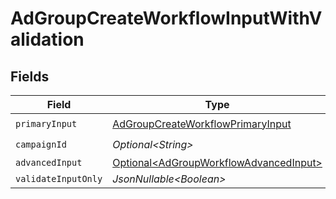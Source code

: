 # AdGroupCreateWorkflowInputWithValidation


## Fields

| Field                                                                                              | Type                                                                                               | Required                                                                                           | Description                                                                                        |
| -------------------------------------------------------------------------------------------------- | -------------------------------------------------------------------------------------------------- | -------------------------------------------------------------------------------------------------- | -------------------------------------------------------------------------------------------------- |
| `primaryInput`                                                                                     | [AdGroupCreateWorkflowPrimaryInput](../../models/components/AdGroupCreateWorkflowPrimaryInput.md)  | :heavy_check_mark:                                                                                 | N/A                                                                                                |
| `campaignId`                                                                                       | *Optional\<String>*                                                                                | :heavy_check_mark:                                                                                 | N/A                                                                                                |
| `advancedInput`                                                                                    | [Optional\<AdGroupWorkflowAdvancedInput>](../../models/components/AdGroupWorkflowAdvancedInput.md) | :heavy_minus_sign:                                                                                 | N/A                                                                                                |
| `validateInputOnly`                                                                                | *JsonNullable\<Boolean>*                                                                           | :heavy_minus_sign:                                                                                 | N/A                                                                                                |